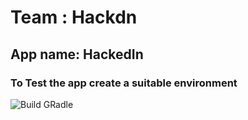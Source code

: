 # Team : Hackdn
## App name: HackedIn
### To Test the app create a suitable environment 
![Build GRadle](https://github.com/yogi230/hackdn/blob/main/Images/dependencies.jpeg)

